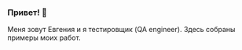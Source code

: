 ### Привет! 👋
Меня зовут Евгения и я тестировщик (QA engineer). Здесь собраны примеры моих работ.




<!--
**EvgeniaRazumovskaya/EvgeniaRazumovskaya** is a ✨ _special_ ✨ repository because its `README.md` (this file) appears on your GitHub profile.



